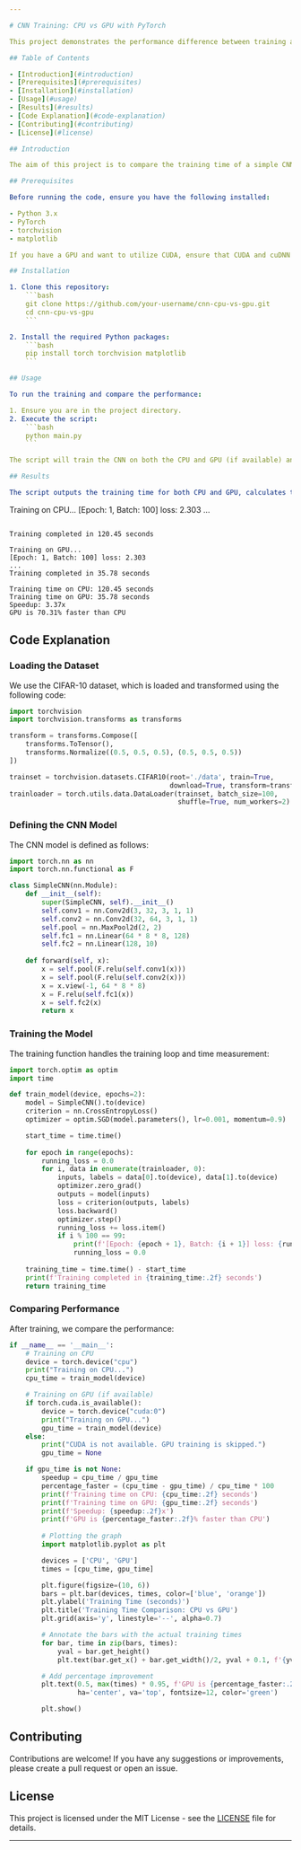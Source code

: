 ```yaml
---

# CNN Training: CPU vs GPU with PyTorch

This project demonstrates the performance difference between training a Convolutional Neural Network (CNN) on a CPU versus a GPU using PyTorch. We use the CIFAR-10 dataset, a popular dataset for image classification tasks.

## Table of Contents

- [Introduction](#introduction)
- [Prerequisites](#prerequisites)
- [Installation](#installation)
- [Usage](#usage)
- [Results](#results)
- [Code Explanation](#code-explanation)
- [Contributing](#contributing)
- [License](#license)

## Introduction

The aim of this project is to compare the training time of a simple CNN on CPU and GPU. We leverage PyTorch for model definition, training, and evaluation. The CIFAR-10 dataset is used to train the model.

## Prerequisites

Before running the code, ensure you have the following installed:

- Python 3.x
- PyTorch
- torchvision
- matplotlib

If you have a GPU and want to utilize CUDA, ensure that CUDA and cuDNN are properly installed.

## Installation

1. Clone this repository:
    ```bash
    git clone https://github.com/your-username/cnn-cpu-vs-gpu.git
    cd cnn-cpu-vs-gpu
    ```

2. Install the required Python packages:
    ```bash
    pip install torch torchvision matplotlib
    ```

## Usage

To run the training and compare the performance:

1. Ensure you are in the project directory.
2. Execute the script:
    ```bash
    python main.py
    ```

The script will train the CNN on both the CPU and GPU (if available) and display the training times and speedup.

## Results

The script outputs the training time for both CPU and GPU, calculates the speedup, and plots a comparison graph. Here’s an example of the expected output:

```
Training on CPU...
[Epoch: 1, Batch: 100] loss: 2.303
...
```

Training completed in 120.45 seconds

Training on GPU...
[Epoch: 1, Batch: 100] loss: 2.303
...
Training completed in 35.78 seconds

Training time on CPU: 120.45 seconds
Training time on GPU: 35.78 seconds
Speedup: 3.37x
GPU is 70.31% faster than CPU
```

## Code Explanation

### Loading the Dataset

We use the CIFAR-10 dataset, which is loaded and transformed using the following code:

```python
import torchvision
import torchvision.transforms as transforms

transform = transforms.Compose([
    transforms.ToTensor(),
    transforms.Normalize((0.5, 0.5, 0.5), (0.5, 0.5, 0.5))
])

trainset = torchvision.datasets.CIFAR10(root='./data', train=True,
                                        download=True, transform=transform)
trainloader = torch.utils.data.DataLoader(trainset, batch_size=100,
                                          shuffle=True, num_workers=2)
```

### Defining the CNN Model

The CNN model is defined as follows:

```python
import torch.nn as nn
import torch.nn.functional as F

class SimpleCNN(nn.Module):
    def __init__(self):
        super(SimpleCNN, self).__init__()
        self.conv1 = nn.Conv2d(3, 32, 3, 1, 1)
        self.conv2 = nn.Conv2d(32, 64, 3, 1, 1)
        self.pool = nn.MaxPool2d(2, 2)
        self.fc1 = nn.Linear(64 * 8 * 8, 128)
        self.fc2 = nn.Linear(128, 10)
    
    def forward(self, x):
        x = self.pool(F.relu(self.conv1(x)))
        x = self.pool(F.relu(self.conv2(x)))
        x = x.view(-1, 64 * 8 * 8)
        x = F.relu(self.fc1(x))
        x = self.fc2(x)
        return x
```

### Training the Model

The training function handles the training loop and time measurement:

```python
import torch.optim as optim
import time

def train_model(device, epochs=2):
    model = SimpleCNN().to(device)
    criterion = nn.CrossEntropyLoss()
    optimizer = optim.SGD(model.parameters(), lr=0.001, momentum=0.9)

    start_time = time.time()
    
    for epoch in range(epochs):
        running_loss = 0.0
        for i, data in enumerate(trainloader, 0):
            inputs, labels = data[0].to(device), data[1].to(device)
            optimizer.zero_grad()
            outputs = model(inputs)
            loss = criterion(outputs, labels)
            loss.backward()
            optimizer.step()
            running_loss += loss.item()
            if i % 100 == 99:
                print(f'[Epoch: {epoch + 1}, Batch: {i + 1}] loss: {running_loss / 100:.3f}')
                running_loss = 0.0
    
    training_time = time.time() - start_time
    print(f'Training completed in {training_time:.2f} seconds')
    return training_time
```

### Comparing Performance

After training, we compare the performance:

```python
if __name__ == '__main__':
    # Training on CPU
    device = torch.device("cpu")
    print("Training on CPU...")
    cpu_time = train_model(device)

    # Training on GPU (if available)
    if torch.cuda.is_available():
        device = torch.device("cuda:0")
        print("Training on GPU...")
        gpu_time = train_model(device)
    else:
        print("CUDA is not available. GPU training is skipped.")
        gpu_time = None

    if gpu_time is not None:
        speedup = cpu_time / gpu_time
        percentage_faster = (cpu_time - gpu_time) / cpu_time * 100
        print(f'Training time on CPU: {cpu_time:.2f} seconds')
        print(f'Training time on GPU: {gpu_time:.2f} seconds')
        print(f'Speedup: {speedup:.2f}x')
        print(f'GPU is {percentage_faster:.2f}% faster than CPU')
        
        # Plotting the graph
        import matplotlib.pyplot as plt

        devices = ['CPU', 'GPU']
        times = [cpu_time, gpu_time]

        plt.figure(figsize=(10, 6))
        bars = plt.bar(devices, times, color=['blue', 'orange'])
        plt.ylabel('Training Time (seconds)')
        plt.title('Training Time Comparison: CPU vs GPU')
        plt.grid(axis='y', linestyle='--', alpha=0.7)

        # Annotate the bars with the actual training times
        for bar, time in zip(bars, times):
            yval = bar.get_height()
            plt.text(bar.get_x() + bar.get_width()/2, yval + 0.1, f'{yval:.2f} s', ha='center', va='bottom')

        # Add percentage improvement
        plt.text(0.5, max(times) * 0.95, f'GPU is {percentage_faster:.2f}% faster than CPU',
                 ha='center', va='top', fontsize=12, color='green')

        plt.show()
```

## Contributing

Contributions are welcome! If you have any suggestions or improvements, please create a pull request or open an issue.

## License

This project is licensed under the MIT License - see the [LICENSE](LICENSE) file for details.

---
